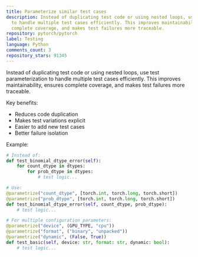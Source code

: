 ```yaml
---
title: Parameterize similar test cases
description: Instead of duplicating test code or using nested loops, use test parameterization
  to handle multiple test cases efficiently. This improves maintainability, ensures
  complete coverage, and makes test failures more traceable.
repository: pytorch/pytorch
label: Testing
language: Python
comments_count: 3
repository_stars: 91345
---
```


Instead of duplicating test code or using nested loops, use test parameterization to handle multiple test cases efficiently. This improves maintainability, ensures complete coverage, and makes test failures more traceable.

Key benefits:
- Reduces code duplication
- Makes test variations explicit
- Easier to add new test cases
- Better failure isolation

Example:
```python
# Instead of:
def test_binomial_dtype_error(self):
    for count_dtype in dtypes:
        for prob_dtype in dtypes:
            # test logic...

# Use:
@parametrize("count_dtype", [torch.int, torch.long, torch.short])
@parametrize("prob_dtype", [torch.int, torch.long, torch.short])
def test_binomial_dtype_error(self, count_dtype, prob_dtype):
    # test logic...

# For multiple configuration parameters:
@parametrize("device", (GPU_TYPE, "cpu"))
@parametrize("format", ("binary", "unpacked"))
@parametrize("dynamic", (False, True))
def test_basic(self, device: str, format: str, dynamic: bool):
    # test logic...
```